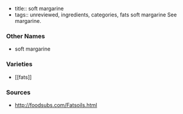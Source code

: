 - title:: soft margarine
- tags:: unreviewed, ingredients, categories, fats
soft margarine See margarine.

### Other Names

* soft margarine

### Varieties

* [[fats]]

### Sources
* http://foodsubs.com/Fatsoils.html

